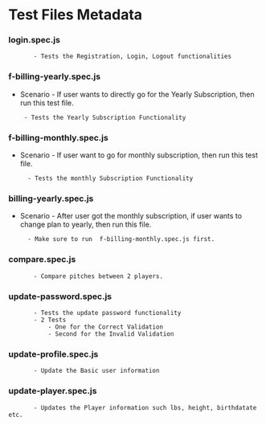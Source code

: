 # Test Files Metadata

### login.spec.js

           - Tests the Registration, Login, Logout functionalities

### f-billing-yearly.spec.js
   - Scenario
    - If user wants to directly go for the Yearly Subscription, then run this test file.
   
          - Tests the Yearly Subscription Functionality

### f-billing-monthly.spec.js
  - Scenario - If user want to go for monthly subscription, then run this test file.
      
          - Tests the monthly Subscription Functionality

### billing-yearly.spec.js
  - Scenario - After user got the monthly subscription, if user wants to change plan to yearly, then run this file.
  
          - Make sure to run  f-billing-monthly.spec.js first.
### compare.spec.js

           - Compare pitches between 2 players.

### update-password.spec.js

           - Tests the update password functionality
           - 2 Tests
               - One for the Correct Validation
               - Second for the Invalid Validation
             
### update-profile.spec.js

           - Update the Basic user information

### update-player.spec.js

           - Updates the Player information such lbs, height, birthdatate etc.
